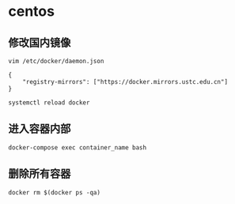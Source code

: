 # centos

## 修改国内镜像

    vim /etc/docker/daemon.json

    {
        "registry-mirrors": ["https://docker.mirrors.ustc.edu.cn"]
    }

    systemctl reload docker

## 进入容器内部

    docker-compose exec container_name bash

## 删除所有容器

    docker rm $(docker ps -qa)
